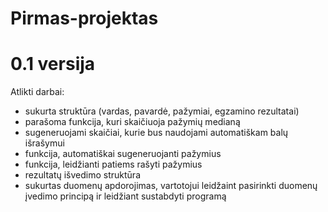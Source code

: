 # Pirmas-projektas
# 0.1 versija
Atlikti darbai:
* sukurta struktūra (vardas, pavardė, pažymiai, egzamino rezultatai)
* parašoma funkcija, kuri skaičiuoja pažymių medianą
* sugeneruojami skaičiai, kurie bus naudojami automatiškam balų išrašymui
* funkcija, automatiškai sugeneruojanti pažymius
* funkcija, leidžianti patiems rašyti pažymius
* rezultatų išvedimo struktūra
* sukurtas duomenų apdorojimas, vartotojui leidžaint pasirinkti duomenų įvedimo principą ir leidžiant sustabdyti programą
